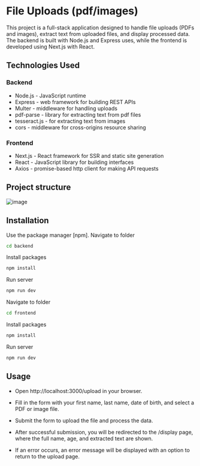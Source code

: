 # File Uploads (pdf/images)

This project is a full-stack application designed to handle file uploads (PDFs and images), extract text from uploaded files, and display processed data. The backend is built with Node.js and Express uses, while the frontend is developed using Next.js with React.

## Technologies Used
### Backend
- Node.js - JavaScript runtime
- Express - web framework for building REST APIs
- Multer - middleware for handling uploads
- pdf-parse - library for extracting text from pdf files
- tesseract.js - for extracting text from images
- cors - middleware for cross-origins resource sharing

### Frontend
- Next.js - React framework for SSR and static site generation
- React - JavaScript library for building interfaces
- Axios - promise-based http client for making API requests

## Project structure
![image](https://github.com/user-attachments/assets/1a3d84ee-2b24-4450-85d5-582206942c60)

## Installation

Use the package manager [npm].
 Navigate to folder
```bash
cd backend
```
Install packages

```bash
npm install
```

Run server 
```bash
npm run dev
```

 Navigate to folder
```bash
cd frontend
```
Install packages

```bash
npm install
```

Run server 
```bash
npm run dev
```

## Usage
- Open http://localhost:3000/upload in your browser.



- Fill in the form with your first name, last name, date of birth, and select a PDF or image file.



- Submit the form to upload the file and process the data.

- After successful submission, you will be redirected to the /display page, where the full name, age, and extracted text are shown.


- If an error occurs, an error message will be displayed with an option to return to the upload page.
